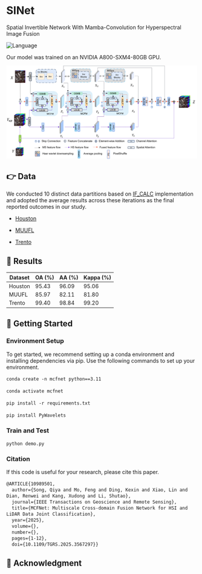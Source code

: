 # SINet
 Spatial Invertible Network With Mamba-Convolution for  Hyperspectral Image Fusion

![Language](https://img.shields.io/badge/language-python-brightgreen) 

Our model was trained on an NVIDIA A800-SXM4-80GB GPU.

<div align="center">
    <img src="SINet.png" alt="framework" width="800"/>
</div>

## 👉 Data

We conducted 10 distinct data partitions based on [IF_CALC](https://github.com/Ding-Kexin/IF_CALC/blob/main/Model/index_2_data.py) implementation and adopted the average results across these iterations as the final reported outcomes in our study.

* [Houston](https://hyperspectral.ee.uh.edu/)

* [MUUFL](https://github.com/GatorSense/MUUFLGulfport/)

* [Trento](https://github.com/danfenghong/IEEE_GRSL_EndNet/blob/master/README.md)

## 🌈 Results

| Dataset  | OA (%) | AA (%) | Kappa (%) |
|----------|--------|--------|-----------|
| Houston    | 95.43 |  96.09 |    95.06  |
| MUUFL   | 85.97 |  82.11 |    81.80  |
| Trento  | 99.40 |  98.84 |    99.20  |

## 🌿 Getting Started

### Environment Setup

To get started, we recommend setting up a conda environment and installing dependencies via pip. Use the following commands to set up your environment.
    
    conda create -n mcfnet python==3.11
    
    conda activate mcfnet
    
    pip install -r requirements.txt
    
    pip install PyWavelets


### Train and Test
    python demo.py

### Citation
If this code is useful for your research, please cite this paper.

    @ARTICLE{10989501,
      author={Song, Qiya and Mo, Feng and Ding, Kexin and Xiao, Lin and Dian, Renwei and Kang, Xudong and Li, Shutao},
      journal={IEEE Transactions on Geoscience and Remote Sensing}, 
      title={MCFNet: Multiscale Cross-domain Fusion Network for HSI and LiDAR Data Joint Classification}, 
      year={2025},
      volume={},
      number={},
      pages={1-12},
      doi={10.1109/TGRS.2025.3567297}}

## 🌸 Acknowledgment
